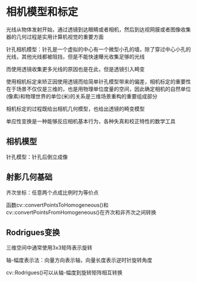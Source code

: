 





# 相机模型和标定			



光线从物体发射开始，通过透镜到达眼睛或者相机，然后到达视网膜或者图像收集器的几何过程是实用计算机视觉的重要方面				

针孔相机模型：针孔是一个虚拟的中心有一个微型小孔的墙，除了穿过中心小孔的光线，其他光线都被阻挡，但是不能快速曝光收集足够的光线			

而使用透镜收集更多光线的原因也是在此，但是透镜引入畸变			

使用相机标定来矫正因使用透镜而给简单针孔模型带来的偏差，相机标定的重要性在于场景不仅仅是三维的，也是用物理单位度量的空间，因此确定相机的自然单位(像素)和物理世界的单位(米)的关系是三维场景重构的重要组成部分			



相机标定的过程既给出相机几何模型，也给出透镜的畸变模型			

单应性变换是一种能够反应相机基本行为，各种失真和校正特性的数学工具			



## 相机模型			

针孔模型：针孔后倒立成像		



## 射影几何基础			

齐次坐标：任意两个点成比例时为等价点			

函数cv::convertPointsToHomogeneous()和 cv::convertPointsFromHomogeneous()在齐次和非齐次之间转换			



## Rodrigues变换			

三维空间中通常使用3x3矩阵表示旋转		

轴-幅度表示法：向量方向表示轴，向量长度表示逆时针旋转角度		

cv::Rodrigues()可以从轴-幅度到旋转矩阵相互转换			



















